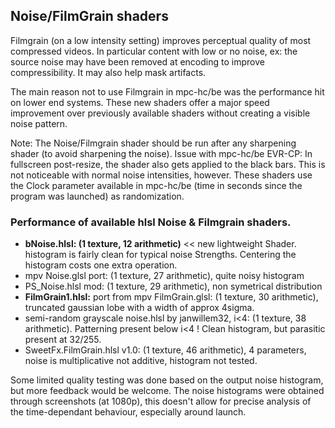 ## Noise/FilmGrain shaders

Filmgrain (on a low intensity setting) improves perceptual quality of most compressed videos. In particular content with low or no noise, ex: the source noise may have been removed at encoding to improve compressibility. It may also help mask artifacts.

The main reason not to use Filmgrain in mpc-hc/be was the performance hit on lower end systems. These new shaders offer a major speed improvement over previously available shaders without creating a visible noise pattern.

Note: The Noise/Filmgrain shader should be run after any sharpening shader (to avoid sharpening the noise). 
Issue with mpc-hc/be EVR-CP: In fullscreen post-resize, the shader also gets applied to the black bars. This is not noticeable with normal noise intensities, however. 
These shaders use the Clock parameter available in mpc-hc/be (time in seconds since the program was launched) as randomization.

### Performance of available hlsl Noise & Filmgrain shaders.
- <B> bNoise.hlsl: (1 texture, 12 arithmetic)</B> << new lightweight Shader. histogram is fairly clean for typical noise Strengths. Centering the histogram costs one extra operation. 
- mpv Noise.glsl port: (1 texture, 27 arithmetic), quite noisy histogram
- PS_Noise.hlsl mod: (1 texture, 29 arithmetic), non symetrical distribution
- <B> FilmGrain1.hlsl:</B> port from mpv FilmGrain.glsl: (1 texture, 30 arithmetic), truncated gaussian lobe with a width of approx 4sigma. 
- semi-random grayscale noise.hlsl by janwillem32, i<4: (1 texture, 38 arithmetic). Patterning present below i<4 ! Clean histogram, but parasitic present at 32/255.
- SweetFx.FilmGrain.hlsl v1.0: (1 texture, 46 arithmetic), 4 parameters, noise is multiplicative not additive, histogram not tested. 

Some limited quality testing was done based on the output noise histogram, but more feedback would be welcome.
The noise histograms were obtained through screenshots (at 1080p), this doesn't allow for precise analysis of the time-dependant behaviour, especially around launch.





